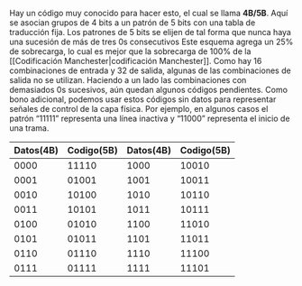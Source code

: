 Hay un código muy conocido para hacer esto, el cual se llama **4B/5B**. Aquí se asocian grupos de 4 bits a un patrón de 5 bits con una tabla de traducción fija. Los patrones de 5 bits se elijen de tal forma que nunca haya una sucesión de más de tres 0s consecutivos Este esquema agrega un 25% de sobrecarga, lo cual es mejor que la sobrecarga de 100% de la [[Codificación Manchester|codificación Manchester]]. Como hay 16 combinaciones de entrada y 32 de salida, algunas de las combinaciones de salida no se utilizan. Haciendo a un lado las combinaciones con demasiados 0s sucesivos, aún quedan algunos códigos pendientes. Como bono adicional, podemos usar estos códigos sin datos para representar señales de control de la capa física. Por ejemplo, en algunos casos el patrón “11111” representa una línea inactiva y “11000” representa el inicio de una trama.

| Datos(4B) | Codigo(5B) | Datos(4B) | Codigo(5B) |
| --------- | ---------- | --------- | ---------- |
| 0000      | 11110      | 1000      | 10010      |
| 0001      | 01001      | 1001      | 10011      |
| 0010      | 10100      | 1010      | 10110      |
| 0011      | 10101      | 1011      | 10111      |
| 0100      | 01010      | 1100      | 11010      |
| 0101      | 01011      | 1101      | 11011      |
| 0110      | 01110      | 1110      | 11100      |
| 0111      | 01111      | 1111      | 11101      |
